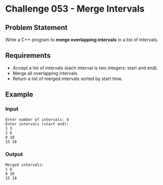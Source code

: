 # Challenge 053 - Merge Intervals

## Problem Statement

Write a C++ program to **merge overlapping intervals** in a list of intervals.

## Requirements

- Accept a list of intervals (each interval is two integers: start and end).
- Merge all overlapping intervals.
- Return a list of merged intervals sorted by start time.

## Example

### Input
```
Enter number of intervals: 4  
Enter intervals (start end):  
1 3  
2 6  
8 10  
15 18
```
### Output
```
Merged intervals:  
1 6  
8 10  
15 18
```